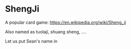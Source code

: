 # ShengJi
A popular card game: https://en.wikipedia.org/wiki/Sheng_ji

Also named as tuolaji, shuang sheng, ....

Let us put Sean's name in
